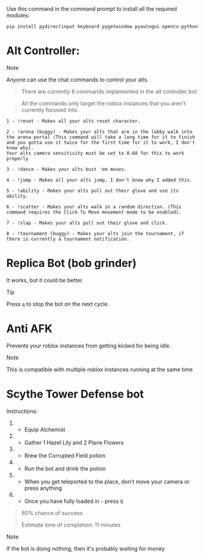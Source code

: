 Use this command in the command prompt to install all the required modules:

```pip install pydirectinput keyboard pygetwindow pyautogui opencv-python```

# Alt Controller:
> [!NOTE]
> Anyone can use the chat commands to control your alts.

> There are currently 8 commands implemented in the alt controller bot.

> All the commands only target the roblox instances that you aren't currently focused into.
```
1 - !reset - Makes all your alts reset character.

2 - !arena (buggy) - Makes your alts that are in the lobby walk into the arena portal (This command will take a long time for it to finish and you gotta use it twice for the first time for it to work, I don't know why).
Your alts camera sensitivity must be set to 0.68 for this to work properly

3 - !dance - Makes your alts bust 'em moves.

4 - !jump - Makes all your alts jump, I don't know why I added this.

5 - !ability - Makes your alts pull out their glove and use its ability.

6 - !scatter - Makes your alts walk in a random direction. (This command requires the Click To Move movement mode to be enabled).

7 - !slap - Makes your alts pull out their glove and click.

8 - !tournament (buggy) - Makes your alts join the tournament, if there is currently a tournament notification.
```


# Replica Bot (bob grinder)
It works, but it could be better.

> [!TIP]
> Press ```q``` to stop the bot on the next cycle.

# Anti AFK
Prevents your roblox instances from getting kicked for being idle.
> [!NOTE]
> This is compatible with multiple roblox instances running at the same time


# Scythe Tower Defense bot
Instructions:
1) - Equip Alchemist
2) - Gather 1 Hazel Lily and 2 Plane Flowers
3) - Brew the Corrupted Field potion
4) - Run the bot and drink the potion
5) - When you get teleported to the place, don't move your camera or press anything
6) - Once you have fully loaded in - press `Q`
  
> 80% chance of success
> 
> Estimate time of completion: 11 minutes

> [!NOTE]
> If the bot is doing nothing, then it's probably waiting for money
